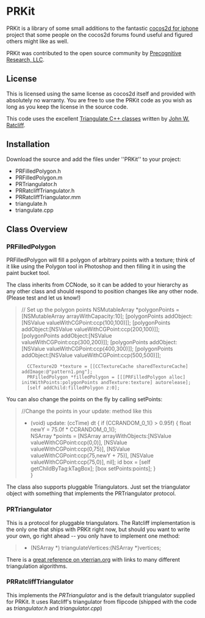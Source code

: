 PRKit
=====

PRKit is a library of some small additions to the fantastic <a href="http://cocos2d-iphone.org">cocos2d for iphone</a> project that some people on the cocos2d forums found useful and figured others might like as well.

PRKit was contributed to the open source community by <a href="http://precognitiveresearch.com">Precognitive Research, LLC</a>.

License
----------
This is licensed using the same license as cocos2d itself and provided with absolutely no warranty.  You are free to use the PRKit code as you wish as long as you keep the license in the source code.

This code uses the excellent <a href="http://www.flipcode.com/archives/Efficient_Polygon_Triangulation.shtml">Triangulate C++ classes</a> written by <a href="mailto:jratcliff@verant.com">John W. Ratcliff</a>.

Installation
------------
Download the source and add the files under ''PRKit'' to your project:
* PRFilledPolygon.h
* PRFilledPolygon.m
* PRTriangulator.h
* PRRatcliffTriangulator.h
* PRRatcliffTriangulator.mm
* triangulate.h
* triangulate.cpp 

Class Overview
--------------
### PRFilledPolygon

PRFilledPolygon will fill a polygon of arbitrary points with a texture; think of it like using the Polygon tool in Photoshop and then filling it in using the paint bucket tool.

The class inherits from CCNode, so it can be added to your hierarchy as any other class and should respond to position changes like any other node. (Please test and let us know!)

>// Set up the polygon points
>       NSMutableArray *polygonPoints = [NSMutableArray arrayWithCapacity:10];
>       [polygonPoints addObject:[NSValue valueWithCGPoint:ccp(100,100)]];
>       [polygonPoints addObject:[NSValue valueWithCGPoint:ccp(200,100)]];
>       [polygonPoints addObject:[NSValue valueWithCGPoint:ccp(300,200)]];
>       [polygonPoints addObject:[NSValue valueWithCGPoint:ccp(400,300)]];
>       [polygonPoints addObject:[NSValue valueWithCGPoint:ccp(500,500)]];
>       
>       CCTexture2D *texture = [[CCTextureCache sharedTextureCache] addImage:@"pattern1.png"];
>       PRFilledPolygon *filledPolygon = [[[PRFilledPolygon alloc] initWithPoints:polygonPoints andTexture:texture] autorelease];
>       [self addChild:filledPolygon z:0];

You can also change the points on the fly by calling setPoints:

>//Change the points in your update: method like this
>- (void) update: (ccTime) dt {
>    if (CCRANDOM_0_1() > 0.95f) {
>        float newY = 75.0f * CCRANDOM_0_1();       
>        NSArray *points = [NSArray arrayWithObjects:[NSValue valueWithCGPoint:ccp(0,0)], 
>                           [NSValue valueWithCGPoint:ccp(0,75)],
>                           [NSValue valueWithCGPoint:ccp(75,newY + 75)],
>                           [NSValue valueWithCGPoint:ccp(75,0)],
>                           nil];
>        id box = [self getChildByTag:kTagBox];
>        [box setPoints:points];
>    }   
>}

The class also supports pluggable Triangulators.  Just set the triangulator object with something that implements the PRTriangulator protocol.

### PRTriangulator

This is a protocol for pluggable triangulators.  The Ratcliff implementation is the only one that ships with PRKit right now, but should you want to write your own, go right ahead -- you only have to implement one method:

>- (NSArray *) triangulateVertices:(NSArray *)vertices;

There is a <a href="http://www.vterrain.org/Implementation/Libs/triangulate.html">great reference on vterrian.org</a> with links to many different triangulation algorithms.

### PRRatcliffTriangulator

This implements the <i>PRTriangulator</i> and is the default triangulator supplied for PRKit.  It uses Ratcliff's triangulator from flipcode (shipped with the code as <i>triangulator.h</i> and <i>triangulator.cpp</i>) 
